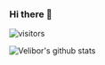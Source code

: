 ### Hi there 👋

![visitors](https://visitor-badge.glitch.me/badge?page_id=velibor7)

![Velibor's github stats](https://github-readme-stats.vercel.app/api?username=velibor7)
